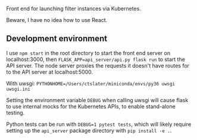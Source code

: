 

Front end for launching filter instances via Kubernetes.

Beware, I have no idea how to use React.

Development environment
-----------------------

I use `npm start` in the root directory to start the front end server on
localhost:3000, then `FLASK_APP=api_server/api.py flask run` to start the API
server. The node server proxies the requests it doesn't have routes for to the
API server at localhost:5000.

With uwsgi: `PYTHONHOME=/Users/ctslater/miniconda/envs/py36 uwsgi uwsgi.ini`

Setting the environment variable `DEBUG` when calling uwsgi will cause flask to
use internal mocks for the Kubernetes APIs, to enable stand-alone testing.

Python tests can be run with `DEBUG=1 pytest tests`, which will likely require setting
up the `api_server` package directory with `pip install -e .`.

